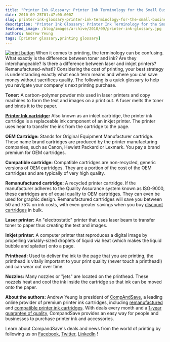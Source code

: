 ```yaml
---
title: "Printer Ink Glossary: Printer Ink Terminology for the Small Business Owner"
date: 2010-09-25T01:47:00.000Z
slug: printer-ink-glossary-printer-ink-terminology-for-the-small-business-owner
description: "Printer Ink Glossary: Printer Ink Terminology for the Small Business Owner"
featured_image: /blog/images/archive/2010/09/printer-ink-glossary.jpg
authors: Andrew Yeung
tags: [printer glossary,printing glossary]
---
```


[![print button](/blog/images/printer-ink-glossary.jpg)](/blog/images/printer-ink-glossary.jpg)
When it comes to printing, the terminology can be confusing. What exactly is the difference between toner and ink? Are they interchangeable? Is there a difference between laser and inkjet printers? Remanufactured-what!? Considering the cost of printing, your best strategy is understanding exactly what each term means and where you can save money without sacrifices quality. The following is a quick glossary to help you navigate your company's next printing purchase.

**Toner:** A carbon-polymer powder mix used in laser printers and copy machines to form the text and images on a print out. A fuser melts the toner and binds it to the paper.

**[Printer Ink cartridge](https://www.compandsave.com/):** Also known as an inkjet cartridge, the printer ink cartridge is a replaceable ink component of an inkjet printer. The printer uses hear to transfer the ink from the cartridge to the page.

**OEM Cartridge:** Stands for Original Equipment Manufacturer cartridge. These name brand cartridges are produced by the printer manufacturing companies, such as Canon, Hewlett Packard or Lexmark. You pay a brand premium for OEM cartridges.

**Compatible cartridge:** Compatible cartridges are non-recycled, generic versions of OEM cartridges. They are a portion of the cost of the OEM cartridges and are typically of very high quality.

**Remanufactured cartridge:** A recycled printer cartridge. If the manufacturer adheres to the Quality Assurance system known as ISO-9000, these cartridges are of equal quality to OEM cartridges. They can even be used for graphic design. Remanufactured cartridges will save you between 50 and 75% on ink costs, with even greater savings when you buy [discount cartridges](https://www.compandsave.com/) in bulk.

**Laser printer:** An "electrostatic" printer that uses laser beam to transfer toner to paper thus creating the text and images.

**Inkjet printer:** A computer printer that reproduces a digital image by propelling variably-sized droplets of liquid via heat (which makes the liquid bubble and splatter) onto a page.

**Printhead:** Used to deliver the ink to the page that you are printing, the printhead is vitally important to your print quality (never touch a printhead!) and can wear out over time.

**Nozzles:** Many nozzles or "jets" are located on the printhead. These nozzels heat and cool the ink inside the cartridge so that ink can be moved onto the paper.


**About the authors:** Andrew Yeung is president of [CompAndSave](https://www.compandsave.com/), a leading online provider of premium printer ink cartridges, including [remanufactured](https://www.compandsave.com/help) and [compatible printer ink cartridges](https://www.compandsave.com/help). With deals every month and a [1-year guarantee of quality](https://www.compandsave.com/help), CompandSave provides an easy way for people and businesses to purchase printer ink and accessories.

Learn about CompandSave's deals and news from the world of printing by following us on [Facebook](https://www.facebook.com/compandsave.ink), [Twitter](https://twitter.com/compandsave), [LinkedIn](https://www.linkedin.com) !